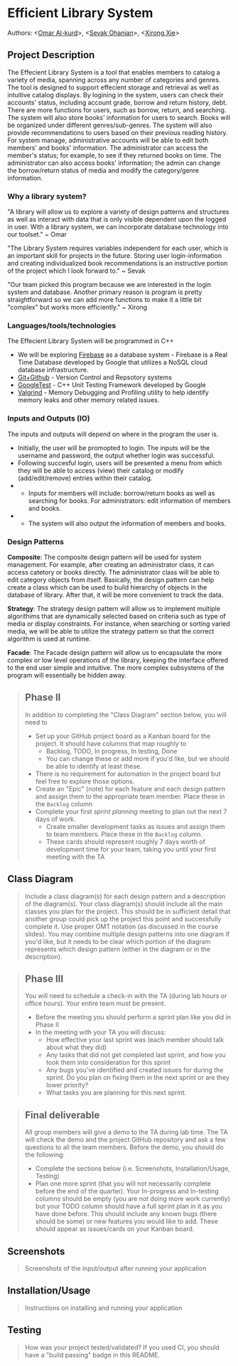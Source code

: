 # Efficient Library System
Authors: \<[Omar Al-kurd](https://github.com/omar-a-007)\>, \<[Sevak Ohanian](https://github.com/SevakOhanian7)\>, \<[Xirong Xie](https://github.com/xxie043)\>

## Project Description
The Effecient Library System is a tool that enables members to catalog a variety of media, spanning across any number of categories and genres. The tool is designed to support effecient storage and retrieval as well as intuitive catalog displays. By logining in the system, users can check their accounts' status, including account grade,    borrow and return history, debt. There are more functions for users, such as borrow, return, and searching. The system will also store books' information for users to search. Books will be organized under different genres/sub-genres. The system will also provide recommendations to users based on their previous reading history. For system manage, administrative accounts will be able to edit both members' and books' information. The administrator can access the member's status; for example, to see if they returned books on time. The administrator can also access books' information; the admin can change the borrow/return status of media and modify the category/genre information.

### Why a library system?
"A library will allow us to explore a variety of design patterns and structures as well as interact with data that is only visible dependent upon the logged in user. With a library system, we can incorporate database technology into our toolset." ~ Omar

"The Library System requires variables independent for each user, which is an important skill for projects in the future. Storing user login-information and creating individualized book recommendations is an instructive portion of the project which I look forward to." ~ Sevak

"Our team picked this program because we are interested in the login system and database. Another primary reason is program is pretty straightforward so we can add more functions to make it a little bit "complex" but works more efficiently." ~ Xirong


 ### Languages/tools/technologies
 The Effecient Library System will be programmed in C++
 * We will be exploring [Firebase](https://firebase.google.com/docs/database/cpp/start) as a database system - Firebase is a Real Time Database developed by Google that utilizes a NoSQL cloud database infrastructure.
 * [Git+Github](https://github.com/) - Version Control and Repsotory systems
 * [GoogleTest](https://github.com/google/googletest) - C++ Unit Testing Framework developed by Google
 * [Valgrind](https://valgrind.org/) - Memory Debugging and Profiling utility to help identify memory leaks and other memory related issues.
 
 ### Inputs and Outputs (IO)
 The inputs and outputs will depend on where in the program the user is.
 * Initially, the user will be promopted to login. The inputs will be the username and password, the output whether login was successful.
 * Following succesful login, users will be presented a menu from which they will be able to access (view) their catalog or modify (add/edit/remove) entries within their catalog.
 * * Inputs for members will include: borrow/return books as well as searching for books. For administrators: edit information of members and books.
 * * The system will also output the information of members and books.
 
 ### Design Patterns
**Composite**: The composite design pattern will be used for system management. For example, after creating an administrator class, it can access catetory or books directly. The administrator class will be able to edit category objects from itself. Basically, the design pattern can help create a class which can be used to build hierarchy of objects in the database of library. After that, it will be more convenient to track the data. 

 **Strategy**: The strategy design pattern will allow us to implement multiple algorithims that are dynamically selected based on criteria such as type of media or display constraints. For instance, when searching or sorting varied media, we will be able to utilize the strategy pattern so that the correct algorithm is used at runtime. 
 
 **Facade**: The Facade design pattern will allow us to encapsulate the more complex or low level operations of the library, keeping the interface offered to the end user simple and intuitive. The more complex subsystems of the program will essentially be hidden away.

 > ## Phase II
 > In addition to completing the "Class Diagram" section below, you will need to 
 > * Set up your GitHub project board as a Kanban board for the project. It should have columns that map roughly to 
 >   * Backlog, TODO, In progress, In testing, Done
 >   * You can change these or add more if you'd like, but we should be able to identify at least these.
 > * There is no requirement for automation in the project board but feel free to explore those options.
 > * Create an "Epic" (note) for each feature and each design pattern and assign them to the appropriate team member. Place these in the `Backlog` column
 > * Complete your first *sprint planning* meeting to plan out the next 7 days of work.
 >   * Create smaller development tasks as issues and assign them to team members. Place these in the `Backlog` column.
 >   * These cards should represent roughly 7 days worth of development time for your team, taking you until your first meeting with the TA
## Class Diagram
 > Include a class diagram(s) for each design pattern and a description of the diagram(s). Your class diagram(s) should include all the main classes you plan for the project. This should be in sufficient detail that another group could pick up the project this point and successfully complete it. Use proper OMT notation (as discussed in the course slides). You may combine multiple design patterns into one diagram if you'd like, but it needs to be clear which portion of the diagram represents which design pattern (either in the diagram or in the description). 
 
 > ## Phase III
 > You will need to schedule a check-in with the TA (during lab hours or office hours). Your entire team must be present. 
 > * Before the meeting you should perform a sprint plan like you did in Phase II
 > * In the meeting with your TA you will discuss: 
 >   - How effective your last sprint was (each member should talk about what they did)
 >   - Any tasks that did not get completed last sprint, and how you took them into consideration for this sprint
 >   - Any bugs you've identified and created issues for during the sprint. Do you plan on fixing them in the next sprint or are they lower priority?
 >   - What tasks you are planning for this next sprint.

 > ## Final deliverable
 > All group members will give a demo to the TA during lab time. The TA will check the demo and the project GitHub repository and ask a few questions to all the team members. 
 > Before the demo, you should do the following:
 > * Complete the sections below (i.e. Screenshots, Installation/Usage, Testing)
 > * Plan one more sprint (that you will not necessarily complete before the end of the quarter). Your In-progress and In-testing columns should be empty (you are not doing more work currently) but your TODO column should have a full sprint plan in it as you have done before. This should include any known bugs (there should be some) or new features you would like to add. These should appear as issues/cards on your Kanban board. 
 
 ## Screenshots
 > Screenshots of the input/output after running your application
 ## Installation/Usage
 > Instructions on installing and running your application
 ## Testing
 > How was your project tested/validated? If you used CI, you should have a "build passing" badge in this README.
 
